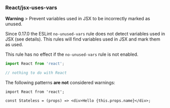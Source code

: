 ### React/jsx-uses-vars
**Warning** > Prevent variables used in JSX to be incorrectly marked as unused.

Since 0.17.0 the ESLint `no-unused-vars` rule does not detect variables used in JSX (see details). This rules will find variables used in JSX and mark them as used.

This rule has no effect if the `no-unused-vars` rule is not enabled.

```javascript
import React from 'react';

// nothing to do with React
```

The following patterns **are not** considered warnings:

```
import React from 'react';

const Stateless = (props) => <div>Hello {this.props.name}</div>;
```
